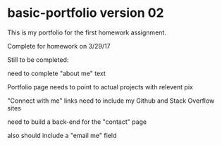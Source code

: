 # basic-portfolio version 02
This is my portfolio for the first homework assignment.

Complete for homework on 3/29/17

Still to be completed:

need to complete "about me" text

Portfolio page needs to point to actual projects with relevent pix

"Connect with me" links need to include my Github and Stack Overflow sites

need to build a back-end for the "contact" page

also should include a "email me" field
